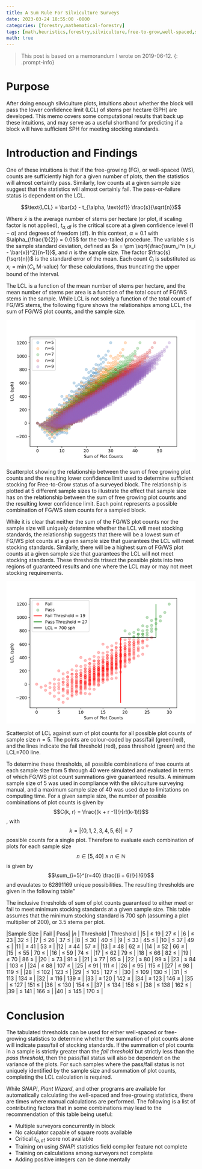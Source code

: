 ```yaml
---
title: A Sum Rule For Silviculture Surveys
date: 2023-03-24 18:55:00 -0800
categories: [forestry,mathematical-forestry]
tags: [math,heuristics,forestry,silviculture,free-to-grow,well-spaced,summation,silviculture-surveys]
math: true
---
```


> This post is based on a memorandum I wrote on 2019-06-12.
{: .prompt-info}

# Purpose

After doing enough silviculture plots, intuitions about whether the block will pass the lower confidence limit (LCL) of stems per hectare (SPH) are developed. This memo covers some computational results that back up these intuitions, and may serve as a useful shorthand for predicting if a block will have sufficient SPH for meeting stocking standards.

# Introduction and Findings
One of these intuitions is that if the free-growing (FG), or well-spaced (WS), counts are sufficiently high for a given number of plots, then the statistics will almost certaintly pass. Similarly, low counts at a given sample size suggest that the statistics will almost certainly fail. The pass-or-failure status is dependent on the LCL.

$$\text{LCL} = \bar{x} - t_{\alpha, \text{df}} \frac{s}{\sqrt{n}}$$

Where $\bar{x}$ is the average number of stems per hectare (or plot, if scaling factor is not applied), $t_{\alpha, \text{df}}$ is the critical score at a given confidence level ($1 -\alpha$) and degrees of freedom (df). In this context, $\alpha=0.1$ with $\alpha_{\frac{1}{2}} = 0.05$ for the two-tailed procedure. The variable $s$ is the sample standard deviation, defined as $s = \pm \sqrt{\frac{\sum_i^n (x_i - \bar{x})^2}{n-1}}$, and $n$ is the sample size. The factor $\frac{s}{\sqrt{n}}$ is the standard error of the mean. Each count $C_i$ is substituted as $x_i = \min(C_i, \text{M-value})$ for these calculations, thus truncating the upper bound of the interval.


The LCL is a function of the mean number of stems per hectare, and the mean number of stems per area is a function of the total count of FG/WS stems in the sample. While LCL is not solely a function of the total count of FG/WS stems, the following figure shows the relationships among LCL, the sum of FG/WS plot counts, and the sample size.

![](/assets/images/n_affects_sum_effect_on_LCL.png)

Scatterplot showing the relationship between the sum of free growing plot counts and the resulting lower confidence limit used to determine sufficient stocking for Free-to-Grow status of a surveyed block. The relationship is plotted at 5 different sample sizes to illustrate the effect that sample size has on the relationship between the sum of free growing plot counts and the resulting lower confidence limit. Each point represents a possible combination of FG/WS stem counts for a sampled block.


While it is clear that neither the sum of the FG/WS plot counts nor the sample size will uniquely determine whether the LCL will meet stocking standards, the relationship suggests that there will be a lowest sum of FG/WS plot counts at a given sample size that guarantees the LCL will meet stocking standards. Similarly, there will be a highest sum of FG/WS plot counts at a given sample size that guarantees the LCL will not meet stocking standards. These thresholds trisect the possible plots into two regions of guaranteed results and one where the LCL may or may not meet stocking requirements.


![](/assets/images/sum_lcl_thresh.png)

Scatterplot of LCL against sum of plot counts for all possible plot counts of sample size $n=5$. The points are colour-coded by pass/fail (green/red), and the lines indicate the fail threshold (red), pass threshold (green) and the LCL=700 line.

To determine these thresholds, all possible combinations of tree counts at each sample size from 5 through 40 were simulated and evaluated in terms of which FG/WS plot count summations give guaranteed results. A minimum sample size of 5 was used in compliance with the silviculture surveying manual, and a maximum sample size of 40 was used due to limitations on computing time. For a given sample size, the number of possible combinations of plot counts is given by $$C(k, r) = \frac{(k + r -1)!}{r!(k-1)!}$$, with $$k = |\{0,1,2,3,4,5,6\}| = 7$$ possible counts for a single plot. Therefore to evaluate each combination of plots for each sample size $$n \in [5, 40] \land n \in \mathbb{N}$$ is given by $$\sum_{i=5}^{r=40} \frac{(i + 6)!}{i!6!}$$ and evaulates to 62891169 unique possibilities. The resulting thresholds are given in the following table"

The inclusive thresholds of sum of plot counts guaranteed to either meet or fail to meet minimum stocking standards at a given sample size. This table assumes that the minimum stocking standard is 700 sph (assuming a plot multiplier of 200), or 3.5 stems per plot.

|Sample Size | Fail | Pass|
|$n$ | Threshold | Threshold |
|5  | $\leq$ 19  | 27 $\leq$ |
|6  | $\leq$ 23  | 32 $\leq$  |
|7  | $\leq$ 26  | 37 $\leq$  |
|8  | $\leq$ 30  | 40 $\leq$  |
|9  | $\leq$ 33  | 45 $\leq$  |
|10 | $\leq$ 37  | 49 $\leq$  |
|11 | $\leq$ 41  | 53 $\leq$  |
|12 | $\leq$ 44  | 57 $\leq$  |
|13 | $\leq$ 48  | 62 $\leq$  |
|14 | $\leq$ 52  | 66 $\leq$  |
|15 | $\leq$ 55  | 70 $\leq$  |
|16 | $\leq$ 59  | 74 $\leq$  |
|17 | $\leq$ 62  | 79 $\leq$  |
|18 | $\leq$ 66  | 82 $\leq$  |
|19 | $\leq$ 70  | 86 $\leq$  |
|20 | $\leq$ 73  | 91 $\leq$  |
|21 | $\leq$ 77  | 95 $\leq$  |
|22 | $\leq$ 80  | 99 $\leq$  |
|23 | $\leq$ 84  | 103 $\leq$ |
|24 | $\leq$ 88  | 107 $\leq$ |
|25 | $\leq$ 91  | 111 $\leq$ |
|26 | $\leq$ 95  | 115 $\leq$ |
|27 | $\leq$ 98  | 119 $\leq$ |
|28 | $\leq$ 102 | 123 $\leq$ |
|29 | $\leq$ 105 | 127 $\leq$ |
|30 | $\leq$ 109 | 130 $\leq$ |
|31 | $\leq$ 113 | 134 $\leq$ |
|32 | $\leq$ 116 | 139 $\leq$ |
|33 | $\leq$ 120 | 142 $\leq$ |
|34 | $\leq$ 123 | 146 $\leq$ |
|35 | $\leq$ 127 | 151 $\leq$ |
|36 | $\leq$ 130 | 154 $\leq$ |
|37 | $\leq$ 134 | 158 $\leq$ |
|38 | $\leq$ 138 | 162 $\leq$ |
|39 | $\leq$ 141 | 166 $\leq$ |
|40 | $\leq$ 145 | 170 $\leq$ |


# Conclusion
The tabulated thresholds can be used for either well-spaced or free-growing statistics to determine whether the summation of plot counts alone will indicate pass/fail of stocking standards. If the summation of plot counts in a sample is strictly greater than the *fail threshold* but strictly less than the *pass threshold*, then the pass/fail status will also be dependent on the variance of the plots. For such samples where the pass/fail status is not uniquely identified by the sample size and summation of plot counts, completing the LCL calculation is required.

While *SNAP!*, *Plant Wizard*, and other programs are available for automatically calculating the well-spaced and free-growing statistics, there are times where manual calculations are performed. The following is a list of contributing factors that in some combinations may lead to the recommendation of this table being useful:

- Multiple surveyors concurrently in block
- No calculator capable of square roots available
- Critical $t_{\alpha, \text{df}}$ score not available
- Training on using *SNAP!* statistics field compiler feature not complete
- Training on calculations among surveyors not complete
- Adding positive integers can be done mentally
